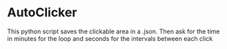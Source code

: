 # AutoClicker
This python script saves the clickable area in a .json. Then ask for the time in minutes for the loop and seconds for the intervals between each click
